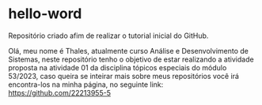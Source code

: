 # hello-word
Repositório criado afim de realizar o tutorial inicial do GitHub.

Olá, meu nome é Thales, atualmente curso Análise e Desenvolvimento de Sistemas, neste repositório tenho o objetivo de estar realizando a atividade proposta na atividade 01 da disciplina tópicos especiais do módulo 53/2023, caso queira se inteirar mais sobre meus repositórios você irá encontra-los na minha página, no seguinte link: https://github.com/22213955-5

